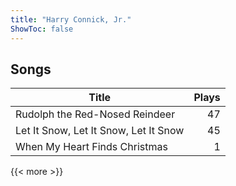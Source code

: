 ```yaml
---
title: "Harry Connick, Jr."
ShowToc: false
---
```


## Songs
Title | Plays 
----- | -----: 
Rudolph the Red-Nosed Reindeer | 47
Let It Snow, Let It Snow, Let It Snow | 45
When My Heart Finds Christmas | 1

{{< more >}}